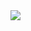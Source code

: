 <img src="https://user-images.githubusercontent.com/32612534/41402404-82ae98ba-6fc2-11e8-97dc-a21363157c15.jpg">

